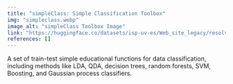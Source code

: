 ```yaml
---
title: "simpleClass: Simple Classification Toolbox"
img: "simpleclass.webp"
image_alt: "simpleClass Toolbox Image"
link: "https://huggingface.co/datasets/isp-uv-es/Web_site_legacy/resolve/main/code/soft_rs/simpleClass-1.0.tar.gz"
references: []
---
```


A set of train-test simple educational functions for data classification, including methods like LDA, QDA, decision trees, random forests, SVM, Boosting, and Gaussian process classifiers.